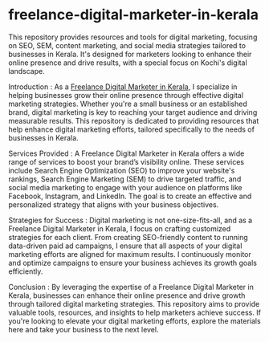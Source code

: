 # freelance-digital-marketer-in-kerala
This repository provides resources and tools for digital marketing, focusing on SEO, SEM, content marketing, and social media strategies tailored to businesses in Kerala. It's designed for marketers looking to enhance their online presence and drive results, with a special focus on Kochi's digital landscape.

Introduction : 
As a <a href="https://digitalmarketexpert.in/">Freelance Digital Marketer in Kerala</a>, I specialize in helping businesses grow their online presence through effective digital marketing strategies. Whether you're a small business or an established brand, digital marketing is key to reaching your target audience and driving measurable results. This repository is dedicated to providing resources that help enhance digital marketing efforts, tailored specifically to the needs of businesses in Kerala.

Services Provided : 
A Freelance Digital Marketer in Kerala offers a wide range of services to boost your brand’s visibility online. These services include Search Engine Optimization (SEO) to improve your website's rankings, Search Engine Marketing (SEM) to drive targeted traffic, and social media marketing to engage with your audience on platforms like Facebook, Instagram, and LinkedIn. The goal is to create an effective and personalized strategy that aligns with your business objectives.

Strategies for Success : 
Digital marketing is not one-size-fits-all, and as a Freelance Digital Marketer in Kerala, I focus on crafting customized strategies for each client. From creating SEO-friendly content to running data-driven paid ad campaigns, I ensure that all aspects of your digital marketing efforts are aligned for maximum results. I continuously monitor and optimize campaigns to ensure your business achieves its growth goals efficiently.

Conclusion : 
By leveraging the expertise of a Freelance Digital Marketer in Kerala, businesses can enhance their online presence and drive growth through tailored digital marketing strategies. This repository aims to provide valuable tools, resources, and insights to help marketers achieve success. If you're looking to elevate your digital marketing efforts, explore the materials here and take your business to the next level.
